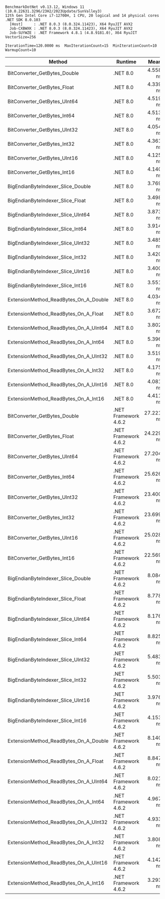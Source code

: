 ```

BenchmarkDotNet v0.13.12, Windows 11 (10.0.22631.3296/23H2/2023Update/SunValley3)
12th Gen Intel Core i7-12700H, 1 CPU, 20 logical and 14 physical cores
.NET SDK 8.0.103
  [Host]     : .NET 8.0.3 (8.0.324.11423), X64 RyuJIT AVX2
  Job-CXBWXK : .NET 8.0.3 (8.0.324.11423), X64 RyuJIT AVX2
  Job-SUYWZE : .NET Framework 4.8.1 (4.8.9181.0), X64 RyuJIT VectorSize=256

IterationTime=120.0000 ms  MaxIterationCount=15  MinIterationCount=10
WarmupCount=10

```
| Method                                | Runtime              | Mean      | Error     | StdDev    | Ratio | RatioSD |
|-------------------------------------- |--------------------- |----------:|----------:|----------:|------:|--------:|
| BitConverter_GetBytes_Double          | .NET 8.0             |  4.558 ns | 0.2966 ns | 0.2629 ns |  1.16 |    0.07 |
| BitConverter_GetBytes_Float           | .NET 8.0             |  4.339 ns | 0.1260 ns | 0.0911 ns |  1.12 |    0.04 |
| BitConverter_GetBytes_UInt64          | .NET 8.0             |  4.519 ns | 0.1657 ns | 0.1550 ns |  1.18 |    0.05 |
| BitConverter_GetBytes_Int64           | .NET 8.0             |  4.513 ns | 0.2354 ns | 0.2202 ns |  1.16 |    0.07 |
| BitConverter_GetBytes_UInt32          | .NET 8.0             |  4.054 ns | 0.1692 ns | 0.1582 ns |  1.06 |    0.05 |
| BitConverter_GetBytes_Int32           | .NET 8.0             |  4.361 ns | 0.1648 ns | 0.1542 ns |  1.13 |    0.05 |
| BitConverter_GetBytes_UInt16          | .NET 8.0             |  4.125 ns | 0.1212 ns | 0.0802 ns |  1.07 |    0.03 |
| BitConverter_GetBytes_Int16           | .NET 8.0             |  4.140 ns | 0.1174 ns | 0.1041 ns |  1.06 |    0.03 |
| BigEndianByteIndexer_Slice_Double     | .NET 8.0             |  3.769 ns | 0.1127 ns | 0.0880 ns |  0.97 |    0.03 |
| BigEndianByteIndexer_Slice_Float      | .NET 8.0             |  3.498 ns | 0.1623 ns | 0.1518 ns |  0.89 |    0.03 |
| BigEndianByteIndexer_Slice_UInt64     | .NET 8.0             |  3.873 ns | 0.1140 ns | 0.0678 ns |  1.00 |    0.00 |
| BigEndianByteIndexer_Slice_Int64      | .NET 8.0             |  3.914 ns | 0.1673 ns | 0.1565 ns |  0.99 |    0.04 |
| BigEndianByteIndexer_Slice_UInt32     | .NET 8.0             |  3.485 ns | 0.1396 ns | 0.1237 ns |  0.90 |    0.04 |
| BigEndianByteIndexer_Slice_Int32      | .NET 8.0             |  3.420 ns | 0.1205 ns | 0.1006 ns |  0.88 |    0.04 |
| BigEndianByteIndexer_Slice_UInt16     | .NET 8.0             |  3.400 ns | 0.2072 ns | 0.1837 ns |  0.86 |    0.03 |
| BigEndianByteIndexer_Slice_Int16      | .NET 8.0             |  3.551 ns | 0.1712 ns | 0.1602 ns |  0.91 |    0.04 |
| ExtensionMethod_ReadBytes_On_A_Double | .NET 8.0             |  4.034 ns | 0.2743 ns | 0.2566 ns |  1.05 |    0.04 |
| ExtensionMethod_ReadBytes_On_A_Float  | .NET 8.0             |  3.672 ns | 0.1327 ns | 0.1108 ns |  0.94 |    0.03 |
| ExtensionMethod_ReadBytes_On_A_UInt64 | .NET 8.0             |  3.802 ns | 0.2491 ns | 0.2330 ns |  0.99 |    0.06 |
| ExtensionMethod_ReadBytes_On_A_Int64  | .NET 8.0             |  5.396 ns | 0.2734 ns | 0.2557 ns |  1.41 |    0.07 |
| ExtensionMethod_ReadBytes_On_A_UInt32 | .NET 8.0             |  3.519 ns | 0.1520 ns | 0.1422 ns |  0.91 |    0.05 |
| ExtensionMethod_ReadBytes_On_A_Int32  | .NET 8.0             |  4.175 ns | 0.1914 ns | 0.1790 ns |  1.07 |    0.05 |
| ExtensionMethod_ReadBytes_On_A_UInt16 | .NET 8.0             |  4.081 ns | 0.3654 ns | 0.3418 ns |  1.05 |    0.08 |
| ExtensionMethod_ReadBytes_On_A_Int16  | .NET 8.0             |  4.411 ns | 0.4739 ns | 0.4433 ns |  1.11 |    0.12 |
| BitConverter_GetBytes_Double          | .NET Framework 4.6.2 | 27.221 ns | 2.2422 ns | 2.0973 ns |  7.31 |    0.62 |
| BitConverter_GetBytes_Float           | .NET Framework 4.6.2 | 24.229 ns | 0.4562 ns | 0.2715 ns |  6.26 |    0.15 |
| BitConverter_GetBytes_UInt64          | .NET Framework 4.6.2 | 27.204 ns | 1.4865 ns | 1.3177 ns |  7.12 |    0.37 |
| BitConverter_GetBytes_Int64           | .NET Framework 4.6.2 | 25.626 ns | 0.4536 ns | 0.2699 ns |  6.62 |    0.18 |
| BitConverter_GetBytes_UInt32          | .NET Framework 4.6.2 | 23.400 ns | 0.4511 ns | 0.2685 ns |  6.04 |    0.13 |
| BitConverter_GetBytes_Int32           | .NET Framework 4.6.2 | 23.699 ns | 0.5246 ns | 0.4650 ns |  6.13 |    0.14 |
| BitConverter_GetBytes_UInt16          | .NET Framework 4.6.2 | 25.028 ns | 2.2302 ns | 2.0861 ns |  6.37 |    0.54 |
| BitConverter_GetBytes_Int16           | .NET Framework 4.6.2 | 22.569 ns | 0.3606 ns | 0.2385 ns |  5.82 |    0.11 |
| BigEndianByteIndexer_Slice_Double     | .NET Framework 4.6.2 |  8.084 ns | 0.1395 ns | 0.0830 ns |  2.09 |    0.04 |
| BigEndianByteIndexer_Slice_Float      | .NET Framework 4.6.2 |  8.778 ns | 0.1312 ns | 0.0686 ns |  2.27 |    0.05 |
| BigEndianByteIndexer_Slice_UInt64     | .NET Framework 4.6.2 |  8.176 ns | 0.1991 ns | 0.1440 ns |  2.12 |    0.03 |
| BigEndianByteIndexer_Slice_Int64      | .NET Framework 4.6.2 |  8.825 ns | 0.7723 ns | 0.7224 ns |  2.19 |    0.15 |
| BigEndianByteIndexer_Slice_UInt32     | .NET Framework 4.6.2 |  5.483 ns | 0.4522 ns | 0.4008 ns |  1.43 |    0.11 |
| BigEndianByteIndexer_Slice_Int32      | .NET Framework 4.6.2 |  5.503 ns | 0.2196 ns | 0.1715 ns |  1.42 |    0.06 |
| BigEndianByteIndexer_Slice_UInt16     | .NET Framework 4.6.2 |  3.976 ns | 0.1235 ns | 0.0735 ns |  1.03 |    0.02 |
| BigEndianByteIndexer_Slice_Int16      | .NET Framework 4.6.2 |  4.153 ns | 0.1803 ns | 0.1598 ns |  1.07 |    0.04 |
| ExtensionMethod_ReadBytes_On_A_Double | .NET Framework 4.6.2 |  8.140 ns | 0.1074 ns | 0.0562 ns |  2.10 |    0.04 |
| ExtensionMethod_ReadBytes_On_A_Float  | .NET Framework 4.6.2 |  8.847 ns | 0.1673 ns | 0.1107 ns |  2.28 |    0.05 |
| ExtensionMethod_ReadBytes_On_A_UInt64 | .NET Framework 4.6.2 |  8.021 ns | 0.1855 ns | 0.1549 ns |  2.07 |    0.06 |
| ExtensionMethod_ReadBytes_On_A_Int64  | .NET Framework 4.6.2 |  4.967 ns | 0.0732 ns | 0.0484 ns |  1.28 |    0.02 |
| ExtensionMethod_ReadBytes_On_A_UInt32 | .NET Framework 4.6.2 |  4.933 ns | 0.0949 ns | 0.0628 ns |  1.28 |    0.03 |
| ExtensionMethod_ReadBytes_On_A_Int32  | .NET Framework 4.6.2 |  3.808 ns | 0.1370 ns | 0.1281 ns |  0.99 |    0.05 |
| ExtensionMethod_ReadBytes_On_A_UInt16 | .NET Framework 4.6.2 |  4.142 ns | 0.0843 ns | 0.0557 ns |  1.07 |    0.03 |
| ExtensionMethod_ReadBytes_On_A_Int16  | .NET Framework 4.6.2 |  3.293 ns | 0.0347 ns | 0.0207 ns |  0.85 |    0.01 |
